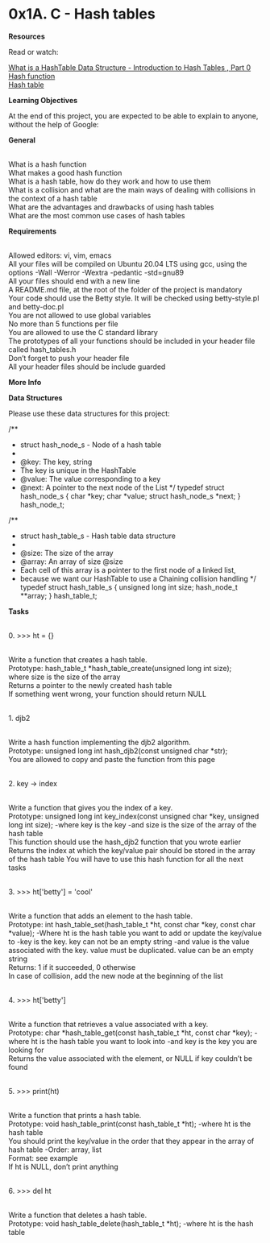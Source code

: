 
<h1><b> 0x1A. C - Hash tables </b></h1>


<b>Resources</b>

Read or watch:

<a href="https://www.youtube.com/watch?v=MfhjkfocRR0"> What is a HashTable Data Structure - Introduction to Hash Tables , Part 0 </a>
<br><a href="https://en.wikipedia.org/wiki/Hash_function"> Hash function </a>
<br><a href="https://en.wikipedia.org/wiki/Hash_table"> Hash table </a>


<b>Learning Objectives</b>

At the end of this project, you are expected to be able to explain to anyone, without the help of Google:

<b>General</b>

<br>What is a hash function
<br>What makes a good hash function
<br>What is a hash table, how do they work and how to use them
<br>What is a collision and what are the main ways of dealing with collisions in the context of a hash table
<br>What are the advantages and drawbacks of using hash tables
<br>What are the most common use cases of hash tables


<b>Requirements</b>

<br>Allowed editors: vi, vim, emacs
<br>All your files will be compiled on Ubuntu 20.04 LTS using gcc, using the options -Wall -Werror -Wextra -pedantic -std=gnu89
<br>All your files should end with a new line
<br>A README.md file, at the root of the folder of the project is mandatory
<br>Your code should use the Betty style. It will be checked using betty-style.pl and betty-doc.pl
<br>You are not allowed to use global variables
<br>No more than 5 functions per file
<br>You are allowed to use the C standard library
<br>The prototypes of all your functions should be included in your header file called hash_tables.h
<br>Don’t forget to push your header file
<br>All your header files should be include guarded


<b>More Info</b>

<b>Data Structures</b>

Please use these data structures for this project:

/**
 * struct hash_node_s - Node of a hash table
 *
 * @key: The key, string
 * The key is unique in the HashTable
 * @value: The value corresponding to a key
 * @next: A pointer to the next node of the List
 */
typedef struct hash_node_s
{
     char *key;
     char *value;
     struct hash_node_s *next;
} hash_node_t;

/**
 * struct hash_table_s - Hash table data structure
 *
 * @size: The size of the array
 * @array: An array of size @size
 * Each cell of this array is a pointer to the first node of a linked list,
 * because we want our HashTable to use a Chaining collision handling
 */
typedef struct hash_table_s
{
     unsigned long int size;
     hash_node_t **array;
} hash_table_t;



<b>Tasks</b>

<br>0. >>> ht = {}

<br>Write a function that creates a hash table.
<br>Prototype: hash_table_t *hash_table_create(unsigned long int size);
<br>where size is the size of the array
<br>Returns a pointer to the newly created hash table
<br>If something went wrong, your function should return NULL


<br>1. djb2

<br>Write a hash function implementing the djb2 algorithm.
<br>Prototype: unsigned long int hash_djb2(const unsigned char *str);
<br>You are allowed to copy and paste the function from this page

<br>2. key -> index

<br>Write a function that gives you the index of a key.
<br>Prototype: unsigned long int key_index(const unsigned char *key, unsigned long int size);
-where key is the key
-and size is the size of the array of the hash table
<br>This function should use the hash_djb2 function that you wrote earlier
Returns the index at which the key/value pair should be stored in the array of the hash table
You will have to use this hash function for all the next tasks


<br>3. >>> ht['betty'] = 'cool'

<br>Write a function that adds an element to the hash table.
<br>Prototype: int hash_table_set(hash_table_t *ht, const char *key, const char *value);
-Where ht is the hash table you want to add or update the key/value to
-key is the key. key can not be an empty string
-and value is the value associated with the key. value must be duplicated. value can be an empty string
<br>Returns: 1 if it succeeded, 0 otherwise
<br>In case of collision, add the new node at the beginning of the list


<br>4. >>> ht['betty']

<br>Write a function that retrieves a value associated with a key.
<br>Prototype: char *hash_table_get(const hash_table_t *ht, const char *key);
-where ht is the hash table you want to look into
-and key is the key you are looking for
<br>Returns the value associated with the element, or NULL if key couldn’t be found

<br>5. >>> print(ht)

<br>Write a function that prints a hash table.
<br>Prototype: void hash_table_print(const hash_table_t *ht);
-where ht is the hash table
<br>You should print the key/value in the order that they appear in the array of hash table
-Order: array, list
<br>Format: see example
<br>If ht is NULL, don’t print anything

<br>6. >>> del ht

<br>Write a function that deletes a hash table.
<br>Prototype: void hash_table_delete(hash_table_t *ht);
-where ht is the hash table



